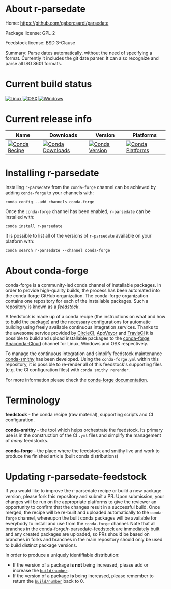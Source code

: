 About r-parsedate
=================

Home: https://github.com/gaborcsardi/parsedate

Package license: GPL-2

Feedstock license: BSD 3-Clause

Summary: Parse dates automatically, without the need of specifying a format. Currently it includes the git date parser. It can also recognize and parse all ISO 8601 formats.



Current build status
====================

[![Linux](https://img.shields.io/circleci/project/github/conda-forge/r-parsedate-feedstock/master.svg?label=Linux)](https://circleci.com/gh/conda-forge/r-parsedate-feedstock)
[![OSX](https://img.shields.io/travis/conda-forge/r-parsedate-feedstock/master.svg?label=macOS)](https://travis-ci.org/conda-forge/r-parsedate-feedstock)
[![Windows](https://img.shields.io/appveyor/ci/conda-forge/r-parsedate-feedstock/master.svg?label=Windows)](https://ci.appveyor.com/project/conda-forge/r-parsedate-feedstock/branch/master)

Current release info
====================

| Name | Downloads | Version | Platforms |
| --- | --- | --- | --- |
| [![Conda Recipe](https://img.shields.io/badge/recipe-r--parsedate-green.svg)](https://anaconda.org/conda-forge/r-parsedate) | [![Conda Downloads](https://img.shields.io/conda/dn/conda-forge/r-parsedate.svg)](https://anaconda.org/conda-forge/r-parsedate) | [![Conda Version](https://img.shields.io/conda/vn/conda-forge/r-parsedate.svg)](https://anaconda.org/conda-forge/r-parsedate) | [![Conda Platforms](https://img.shields.io/conda/pn/conda-forge/r-parsedate.svg)](https://anaconda.org/conda-forge/r-parsedate) |

Installing r-parsedate
======================

Installing `r-parsedate` from the `conda-forge` channel can be achieved by adding `conda-forge` to your channels with:

```
conda config --add channels conda-forge
```

Once the `conda-forge` channel has been enabled, `r-parsedate` can be installed with:

```
conda install r-parsedate
```

It is possible to list all of the versions of `r-parsedate` available on your platform with:

```
conda search r-parsedate --channel conda-forge
```


About conda-forge
=================

conda-forge is a community-led conda channel of installable packages.
In order to provide high-quality builds, the process has been automated into the
conda-forge GitHub organization. The conda-forge organization contains one repository
for each of the installable packages. Such a repository is known as a *feedstock*.

A feedstock is made up of a conda recipe (the instructions on what and how to build
the package) and the necessary configurations for automatic building using freely
available continuous integration services. Thanks to the awesome service provided by
[CircleCI](https://circleci.com/), [AppVeyor](https://www.appveyor.com/)
and [TravisCI](https://travis-ci.org/) it is possible to build and upload installable
packages to the [conda-forge](https://anaconda.org/conda-forge)
[Anaconda-Cloud](https://anaconda.org/) channel for Linux, Windows and OSX respectively.

To manage the continuous integration and simplify feedstock maintenance
[conda-smithy](https://github.com/conda-forge/conda-smithy) has been developed.
Using the ``conda-forge.yml`` within this repository, it is possible to re-render all of
this feedstock's supporting files (e.g. the CI configuration files) with ``conda smithy rerender``.

For more information please check the [conda-forge documentation](https://conda-forge.org/docs/).

Terminology
===========

**feedstock** - the conda recipe (raw material), supporting scripts and CI configuration.

**conda-smithy** - the tool which helps orchestrate the feedstock.
                   Its primary use is in the construction of the CI ``.yml`` files
                   and simplify the management of *many* feedstocks.

**conda-forge** - the place where the feedstock and smithy live and work to
                  produce the finished article (built conda distributions)


Updating r-parsedate-feedstock
==============================

If you would like to improve the r-parsedate recipe or build a new
package version, please fork this repository and submit a PR. Upon submission,
your changes will be run on the appropriate platforms to give the reviewer an
opportunity to confirm that the changes result in a successful build. Once
merged, the recipe will be re-built and uploaded automatically to the
`conda-forge` channel, whereupon the built conda packages will be available for
everybody to install and use from the `conda-forge` channel.
Note that all branches in the conda-forge/r-parsedate-feedstock are
immediately built and any created packages are uploaded, so PRs should be based
on branches in forks and branches in the main repository should only be used to
build distinct package versions.

In order to produce a uniquely identifiable distribution:
 * If the version of a package **is not** being increased, please add or increase
   the [``build/number``](https://conda.io/docs/user-guide/tasks/build-packages/define-metadata.html#build-number-and-string).
 * If the version of a package **is** being increased, please remember to return
   the [``build/number``](https://conda.io/docs/user-guide/tasks/build-packages/define-metadata.html#build-number-and-string)
   back to 0.
